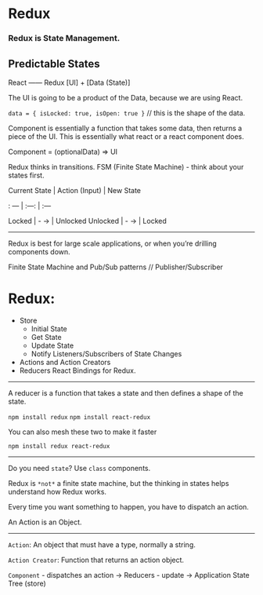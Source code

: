 # Redux

### Redux is State Management.

## Predictable States

React —— Redux
[UI] + [Data (State)]

The UI is going to be a product of the Data, because we are using React.

`data = { isLocked: true, isOpen: true }` // this is the shape of the data.


Component is essentially a function that takes some data, then returns a piece of the UI. This is essentially what react or a react component does.

Component = (optionalData) => UI


Redux thinks in transitions.
FSM (Finite State Machine) - think about your states first.

Current State | Action (Input) | New State

: — | :—: | :—

Locked | - -> | Unlocked
Unlocked | - -> | Locked

---

Redux is best for large scale applications, or when you’re drilling components down.

Finite State Machine and Pub/Sub patterns // Publisher/Subscriber

# Redux:
* Store
  * Initial State
  * Get State
  * Update State
  * Notify Listeners/Subscribers of State Changes
* Actions and Action Creators
* Reducers
React Bindings for Redux.

---

A reducer is a function that takes a state and then defines a shape of the state.

`npm install redux`
`npm install react-redux`

You can also mesh these two to make it faster

`npm install redux react-redux`

---

Do you need `state`? Use `class` components.

Redux is `*not*` a finite state machine, but the thinking in states helps understand how Redux works.

Every time you want something to happen, you have to dispatch an action.

An Action is an Object.

---

`Action`: An object that must have a type, normally a string.

`Action Creator`: Function that returns an action object.

`Component` - dispatches an action -> Reducers - update -> Application State Tree (store)
